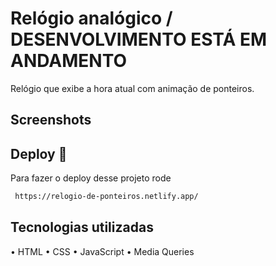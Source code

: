 # Relógio analógico / DESENVOLVIMENTO ESTÁ EM ANDAMENTO

Relógio que exibe a hora atual com animação de ponteiros.



## Screenshots



## Deploy 🚀

Para fazer o deploy desse projeto rode

```bash
 https://relogio-de-ponteiros.netlify.app/
```

## Tecnologias utilizadas

•	HTML
•	CSS
•	JavaScript
•	Media Queries
